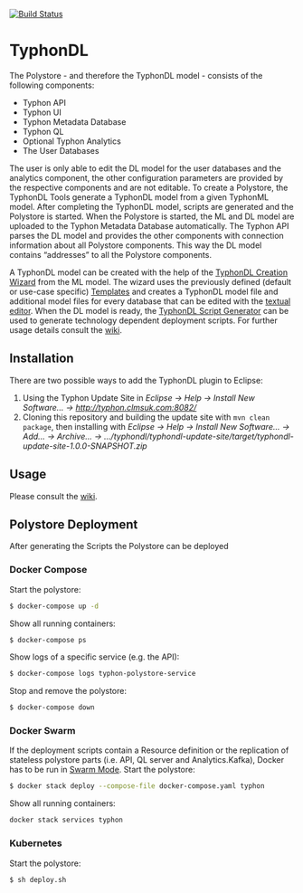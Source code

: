 [![Build Status](http://typhon.clmsuk.com:8080/buildStatus/icon?job=TyphonDL)](http://typhon.clmsuk.com:8080/job/TyphonDL/)

# TyphonDL

The Polystore - and therefore the TyphonDL model - consists of the following components:

* Typhon API
* Typhon UI
* Typhon Metadata Database
* Typhon QL
* Optional Typhon Analytics
* The User Databases
  
The user is only able to edit the DL model for the user databases and the analytics component, the other configuration parameters are provided by the respective components and are not editable.
To create a Polystore, the TyphonDL Tools generate a TyphonDL model from a given TyphonML model. After completing the TyphonDL model, scripts are generated and the Polystore is started. When the Polystore is started, the ML and DL model are uploaded to the Typhon Metadata Database automatically. The Typhon API parses the DL model and provides the other components with connection information about all Polystore components. This way the DL model contains “addresses” to all the Polystore components.

A TyphonDL model can be created with the help of the [TyphonDL Creation Wizard](#typhondl-creation-wizard) from the ML model. The wizard uses the previously defined (default or use-case specific) [Templates](#templates) and creates a TyphonDL model file and additional model files for every database that can be edited with the [textual editor](#typhondl-editor). When the DL model is ready, the [TyphonDL Script Generator](#typhondl-script-generation) can be used to generate technology dependent deployment scripts. For further usage details consult the [wiki](https://github.com/typhon-project/typhondl/wiki/Guide).

## Installation

There are two possible ways to add the TyphonDL plugin to Eclipse:

1. Using the Typhon Update Site in _Eclipse -> Help -> Install New Software... -> <http://typhon.clmsuk.com:8082/>_
2. Cloning this repository and building the update site with `mvn clean package`, then installing with _Eclipse -> Help -> Install New Software... -> Add... -> Archive... -> .../typhondl/typhondl-update-site/target/typhondl-update-site-1.0.0-SNAPSHOT.zip_

## Usage

Please consult the [wiki](https://github.com/typhon-project/typhondl/wiki/Guide).

## Polystore Deployment

After generating the Scripts the Polystore can be deployed

### Docker Compose
Start the polystore:
```bash
$ docker-compose up -d
```
Show all running containers:
```bash
$ docker-compose ps
```
Show logs of a specific service (e.g. the API):
```bash
$ docker-compose logs typhon-polystore-service
``` 
Stop and remove the polystore:
```bash
$ docker-compose down
```

### Docker Swarm

If the deployment scripts contain a Resource definition or the replication of stateless polystore parts (i.e. API, QL server and Analytics.Kafka), Docker has to be run in [Swarm Mode](https://docs.docker.com/engine/swarm/swarm-tutorial/create-swarm/).
Start the polystore:
```bash
$ docker stack deploy --compose-file docker-compose.yaml typhon
```
Show all running containers:
```bash
docker stack services typhon
```

### Kubernetes
Start the polystore:
```bash
$ sh deploy.sh
```
